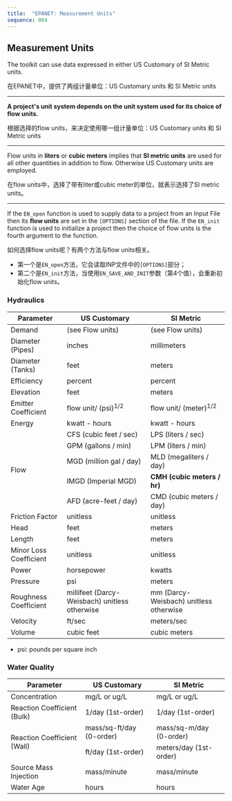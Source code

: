```yaml
---
title:  "EPANET: Measurement Units"
sequence: 004
---
```


## Measurement Units

The toolkit can use data expressed in either US Customary of SI Metric units.

<p class="w3-light-grey w3-round-large">
在EPANET中，提供了两组计量单位：US Customary units 和 SI Metric units
</p>

---

**A project's unit system depends on the unit system used for its choice of flow units.**

<p class="w3-light-grey w3-round-large">
根据选择的flow units，来决定使用哪一组计量单位：US Customary units 和 SI Metric units
</p>

---

Flow units in **liters** or **cubic meters** implies that **SI metric units** are used for
all other quantities in addition to flow.
Otherwise US Customary units are employed.

<p class="w3-light-grey w3-round-large">
在flow units中，选择了带有liter或cubic meter的单位，就表示选择了SI metric units。
</p>

---

If the `EN_open` function is used to supply data to a project from an Input File
then its **flow units** are set in the `[OPTIONS]` section of the file.
If the `EN_init` function is used to initialize a project
then the choice of flow units is the fourth argument to the function.

如何选择flow units呢？有两个方法与flow units相关。

- 第一个是`EN_open`方法，它会读取INP文件中的`[OPTIONS]`部分；
- 第二个是`EN_init`方法，当使用`EN_SAVE_AND_INIT`参数（第4个值），会重新初始化flow units。

### Hydraulics

<table>
    <thead>
    <tr>
        <th class="w3-center">Parameter</th>
        <th class="w3-center">US Customary</th>
        <th class="w3-center">SI Metric</th>
    </tr>
    </thead>
    <tbody>
    <tr>
        <td class="w3-center">Demand</td>
        <td class="w3-center">(see Flow units)</td>
        <td class="w3-center">(see Flow units)</td>
    </tr>
    <tr>
        <td class="w3-center">Diameter (Pipes)</td>
        <td class="w3-center">inches</td>
        <td class="w3-center">millimeters</td>
    </tr>
    <tr>
        <td class="w3-center">Diameter (Tanks)</td>
        <td class="w3-center">feet</td>
        <td class="w3-center">meters</td>
    </tr>
    <tr>
        <td class="w3-center">Efficiency</td>
        <td class="w3-center">percent</td>
        <td class="w3-center">percent</td>
    </tr>
    <tr>
        <td class="w3-center">Elevation</td>
        <td class="w3-center">feet</td>
        <td class="w3-center">meters</td>
    </tr>
    <tr>
        <td class="w3-center">Emitter Coefficient</td>
        <td class="w3-center">flow unit/ (psi)<sup>1/2</sup></td>
        <td class="w3-center">flow unit/ (meter)<sup>1/2</sup></td>
    </tr>
    <tr>
        <td class="w3-center">Energy</td>
        <td class="w3-center">kwatt - hours</td>
        <td class="w3-center">kwatt - hours</td>
    </tr>
    <tr>
        <td class="w3-center" rowspan="5">Flow</td>
        <td class="w3-center">CFS (cubic feet / sec)</td>
        <td class="w3-center">LPS (liters / sec)</td>
    </tr>
    <tr>
        <td class="w3-center">GPM (gallons / min)</td>
        <td class="w3-center">LPM (liters / min)</td>
    </tr>
    <tr>
        <td class="w3-center">MGD (million gal / day)</td>
        <td class="w3-center">MLD (megaliters / day) </td>
    </tr>
    <tr>
        <td class="w3-center">IMGD (Imperial MGD)</td>
        <td class="w3-center"><b>CMH (cubic meters / hr)</b></td>
    </tr>
    <tr>
        <td class="w3-center">AFD (acre-feet / day)</td>
        <td class="w3-center">CMD (cubic meters / day)</td>
    </tr>
    <tr>
        <td class="w3-center">Friction Factor</td>
        <td class="w3-center">unitless</td>
        <td class="w3-center">unitless</td>
    </tr>
    <tr>
        <td class="w3-center">Head</td>
        <td class="w3-center">feet</td>
        <td class="w3-center">meters</td>
    </tr>
    <tr>
        <td class="w3-center">Length</td>
        <td class="w3-center">feet</td>
        <td class="w3-center">meters</td>
    </tr>
    <tr>
        <td class="w3-center">Minor Loss Coefficient</td>
        <td class="w3-center">unitless</td>
        <td class="w3-center">unitless</td>
    </tr>
    <tr>
        <td class="w3-center">Power</td>
        <td class="w3-center">horsepower</td>
        <td class="w3-center">kwatts</td>
    </tr>
    <tr>
        <td class="w3-center">Pressure</td>
        <td class="w3-center">psi</td>
        <td class="w3-center">meters</td>
    </tr>
    <tr>
        <td class="w3-center">Roughness Coefficient</td>
        <td class="w3-center">millifeet (Darcy-Weisbach) unitless otherwise</td>
        <td class="w3-center">mm (Darcy-Weisbach) unitless otherwise</td>
    </tr>
    <tr>
        <td class="w3-center">Velocity</td>
        <td class="w3-center">ft/sec</td>
        <td class="w3-center">meters/sec</td>
    </tr>
    <tr>
        <td class="w3-center">Volume</td>
        <td class="w3-center">cubic feet</td>
        <td class="w3-center">cubic meters</td>
    </tr>
    </tbody>
</table>

- psi: pounds per square inch

### Water Quality

<table>
    <thead>
    <tr>
        <th class="w3-center">Parameter</th>
        <th class="w3-center">US Customary</th>
        <th class="w3-center">SI Metric</th>
    </tr>
    </thead>
    <tbody>
    <tr>
        <td class="w3-center">Concentration</td>
        <td class="w3-center">mg/L or ug/L</td>
        <td class="w3-center">mg/L or ug/L</td>
    </tr>
    <tr>
        <td class="w3-center">Reaction Coefficient (Bulk)</td>
        <td class="w3-center">1/day (1st-order)</td>
        <td class="w3-center">1/day (1st-order)</td>
    </tr>
    <tr>
        <td class="w3-center" rowspan="2">Reaction Coefficient (Wall)</td>
        <td class="w3-center">mass/sq-ft/day (0-order)</td>
        <td class="w3-center">mass/sq-m/day (0-order)</td>
    </tr>
    <tr>
        <td class="w3-center">ft/day (1st-order)</td>
        <td class="w3-center">meters/day (1st-order)</td>
    </tr>
    <tr>
        <td class="w3-center">Source Mass Injection</td>
        <td class="w3-center">mass/minute</td>
        <td class="w3-center">mass/minute</td>
    </tr>
    <tr>
        <td class="w3-center">Water Age</td>
        <td class="w3-center">hours</td>
        <td class="w3-center">hours</td>
    </tr>
    </tbody>
</table>



